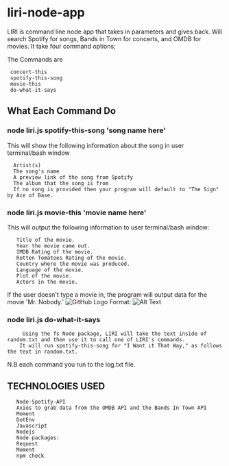 # liri-node-app

 LIRI is command line node app that takes in parameters and gives back. Will search Spotify for songs, Bands in Town for concerts, and OMDB for movies. It take four command options;

The Commands are

     concert-this
     spotify-this-song
     movie-this
     do-what-it-says

## What Each Command Do

### node liri.js spotify-this-song 'song name here'

   This will show the following information about the song in user terminal/bash window
   
      Artist(s)
      The song's name
      A preview link of the song from Spotify
      The album that the song is from
      If no song is provided then your program will default to "The Sign" by Ace of Base.

### node liri.js movie-this 'movie name here'
 
 This will output the following information to user terminal/bash window:
 
       Title of the movie.
       Year the movie came out.
       IMDB Rating of the movie.
       Rotten Tomatoes Rating of the movie.
       Country where the movie was produced.
       Language of the movie.
       Plot of the movie.
       Actors in the movie.
       
   If the user doesn't type a movie in, the program will output data for the movie 'Mr. Nobody.'
        ![GitHub Logo](/images/logo.png)
    Format: ![Alt Text](url)

### node liri.js do-what-it-says

         Using the fs Node package, LIRI will take the text inside of random.txt and then use it to call one of LIRI's commands.
        It will run spotify-this-song for "I Want it That Way," as follows the text in random.txt.


 N.B each command you run to the log.txt file. 

   ## TECHNOLOGIES USED

       Node-Spotify-API
       Axios to grab data from the OMDB API and the Bands In Town API
       Moment
       DotEnv
       Javascript
       Nodejs
       Node packages:
       Request
       Moment
       npm check



